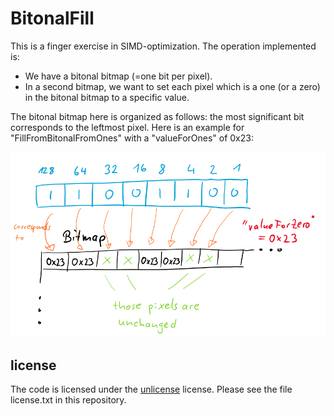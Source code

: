 # BitonalFill

This is a finger exercise in SIMD-optimization. The operation implemented is: 

* We have a bitonal bitmap (=one bit per pixel).
* In a second bitmap, we want to set each pixel which is a one (or a zero) in the bitonal bitmap to a specific value.

The bitonal bitmap here is organized as follows: the most significant bit corresponds to the leftmost pixel.
Here is an example for "FillFromBitonalFromOnes" with a "valueForOnes" of 0x23:

![example of operation](https://github.com/ptahmose/BitonalFill/blob/master/Readme/operation-example.png?raw=true)

## license

The code is licensed under the [unlicense](http://unlicense.org/) license. Please see the file license.txt in this repository.